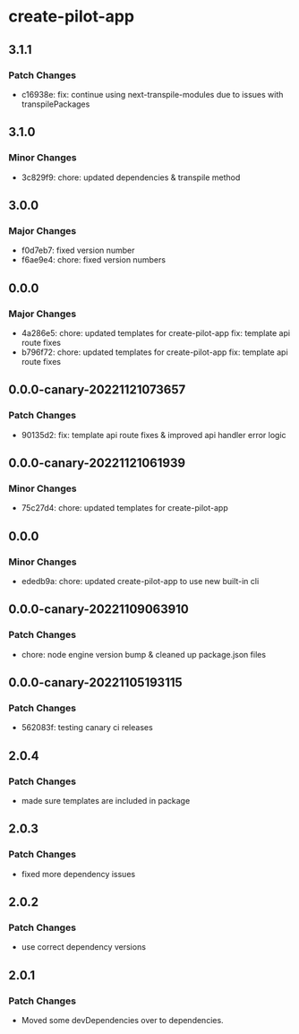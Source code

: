 # create-pilot-app

## 3.1.1

### Patch Changes

- c16938e: fix: continue using next-transpile-modules due to issues with transpilePackages

## 3.1.0

### Minor Changes

- 3c829f9: chore: updated dependencies & transpile method

## 3.0.0

### Major Changes

- f0d7eb7: fixed version number
- f6ae9e4: chore: fixed version numbers

## 0.0.0

### Major Changes

- 4a286e5: chore: updated templates for create-pilot-app
  fix: template api route fixes
- b796f72: chore: updated templates for create-pilot-app
  fix: template api route fixes

## 0.0.0-canary-20221121073657

### Patch Changes

- 90135d2: fix: template api route fixes & improved api handler error logic

## 0.0.0-canary-20221121061939

### Minor Changes

- 75c27d4: chore: updated templates for create-pilot-app

## 0.0.0

### Minor Changes

- ededb9a: chore: updated create-pilot-app to use new built-in cli

## 0.0.0-canary-20221109063910

### Patch Changes

- chore: node engine version bump & cleaned up package.json files

## 0.0.0-canary-20221105193115

### Patch Changes

- 562083f: testing canary ci releases

## 2.0.4

### Patch Changes

- made sure templates are included in package

## 2.0.3

### Patch Changes

- fixed more dependency issues

## 2.0.2

### Patch Changes

- use correct dependency versions

## 2.0.1

### Patch Changes

- Moved some devDependencies over to dependencies.
